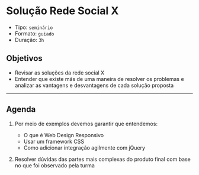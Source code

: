 # Solução Rede Social X

- Tipo: `seminário`
- Formato: `guiado`
- Duração: `3h`

## Objetivos

- Revisar as soluções da rede social X
- Entender que existe más de uma maneira de resolver os problemas e analizar as vantagens e desvantagens de cada solução proposta

***

## Agenda

1. Por meio de exemplos devemos garantir que entendemos:
   - O que é Web Design Responsivo
   - Usar um framework CSS
   - Como adicionar integração agilmente com jQuery

2. Resolver dúvidas das partes mais complexas do produto final com base no que foi observado pela turma
